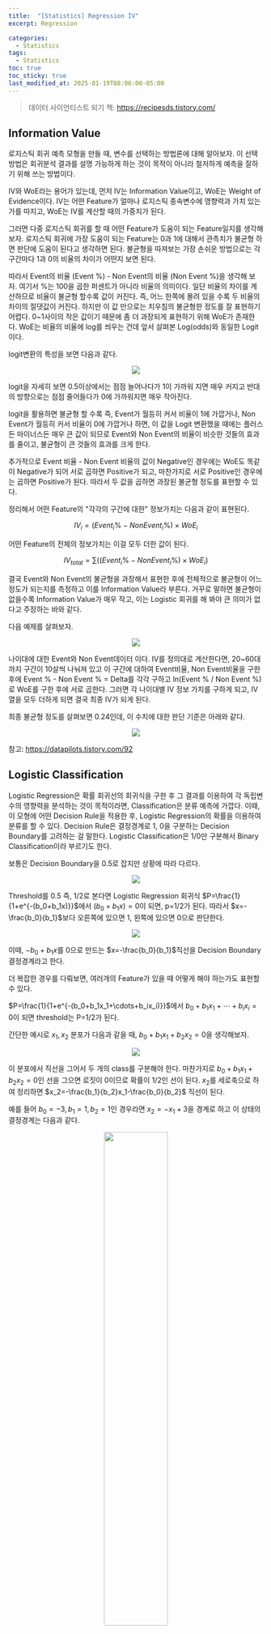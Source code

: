 ```yaml
---
title:  "[Statistics] Regression IV"
excerpt: Regression

categories:
  - Statistics
tags:
  - Statistics
toc: true
toc_sticky: true
last_modified_at: 2025-01-19T08:06:00-05:00
---
```


> 데이터 사이언티스트 되기 책: https://recipesds.tistory.com/

## Information Value

로지스틱 회귀 예측 모형을 만들 때, 변수를 선택하는 방법론에 대해 알아보자. 이 선택방법은 회귀분석 결과를 설명 가능하게 하는 것이 목적이 아니라 철저하게 예측을 잘하기 위해 쓰는 방법이다. 

IV와 WoE라는 용어가 있는데, 먼저 IV는 Information Value이고, WoE는 Weight of Evidence이다. IV는 어떤 Feature가 얼마나 로지스틱 종속변수에 영향력과 가치 있는가를 따지고, WoE는 IV를 계산할 때의 가중치가 된다. 

그러면 다중 로지스틱 회귀를 할 때 어떤 Feature가 도움이 되는 Feature일지를 생각해보자. 로지스틱 회귀에 가장 도움이 되는 Feature는 0과 1에 대해서 관측치가 불균형 하면 판단에 도움이 된다고 생각하면 된다. 불균형을 따져보는 가장 손쉬운 방법으로는 각 구간마다 1과 0의 비율의 차이가 어떤지 보면 된다. 

따라서 Event의 비율 (Event %) - Non Event의 비율 (Non Event %)을 생각해 보자. 여기서 %는 100을 곱한 퍼센트가 아니라 비율의 의미이다. 
일단 비율의 차이를 계산하므로 비율이 불균형 할수록 값이 커진다. 즉, 어느 한쪽에 몰려 있을 수록 두 비율의 차이의 절댓값이 커진다. 하지만 이 값 만으로는 치우침의 불균형한 정도를 잘 표현하기 어렵다. 0~1사이의 작은 값이기 때문에 좀 더 과장되게 표현하기 위해 WoE가 존재한다. WoE는 비율의 비율에 log를 씌우는 건데 앞서 살펴본 Log(odds)와 동일한 Logit이다. 

logit변환의 특성을 보면 다음과 같다. 

<p align="center"><img src="https://github.com/user-attachments/assets/a8be5511-9ed9-4639-8fe9-3d1d7b6934a2" height="" width=""></p>

logit을 자세히 보면 0.5이상에서는 점점 늘어나다가 1이 가까워 지면 매우 커지고 반대의 방향으로는 점점 줄어들다가 0에 가까워지면 매우 작아진다. 

logit을 활용하면 불균형 할 수록 즉, Event가 월등히 커서 비율이 1에 가깝거나, Non Event가 월등히 커서 비율이 0에 가깝거나 하면, 이 값을 Logit 변환했을 때에는 플러스든 마이너스든 매우 큰 값이 되므로 Event와 Non Event의 비율이 비슷한 것들의 효과를 줄이고, 불균형이 큰 것들의 효과를 크게 한다. 

추가적으로 Event 비율 - Non Event 비율의 값이 Negative인 경우에는 WoE도 똑같이 Negative가 되어 서로 곱하면 Positive가 되고, 마찬가지로 서로 Positive인 경우에는 곱하면 Positive가 된다. 따라서 두 값을 곱하면 과장된 불균형 정도를 표현할 수 있다. 

정리해서 어떤 Feature의 "각각의 구간에 대한" 정보가치는 다음과 같이 표현된다. 

$$IV_i=(Event_i\%-NonEvent_i\%) \times WoE_i$$ 

어떤 Feature의 전체의 정보가치는 이걸 모두 더한 값이 된다. 

$$IV_{total}=\sum((Event_i\%-NonEvent_i\%) \times WoE_i)$$

결국 Event와 Non Event의 불균형을 과장해서 표현한 후에 전체적으로 불균형이 어느정도가 되는지를 측정하고 이를 Information Value라 부른다. 거꾸로 말하면 불균형이 없을수록 Information Value가 매우 작고, 이는 Logistic 회귀를 해 봐야 큰 의미가 없다고 주장하는 바와 같다. 

다음 예제를 살펴보자. 

<p align="center"><img src="https://github.com/user-attachments/assets/373dd9a7-1b02-4e03-955a-8d8b205a27bf" height="" width=""></p>

나이대에 대한 Event와 Non Event데이터 이다. IV를 정의대로 계산한다면, 20~60대까지 구간이 10살씩 나눠져 있고 이 구간에 대하여 Event비율, Non Event비율을 구한 후에 Event % - Non Event % = Delta를 각각 구하고 ln(Event % / Non Event %)로 WoE를 구한 후에 서로 곱한다. 그러면 각 나이대별 IV 정보 가치를 구하게 되고, IV 열을 모두 더하게 되면 결국 최종 IV가 되게 된다. 

최종 불균형 정도를 살펴보면 0.24인데, 이 수치에 대한 판단 기준은 아래와 같다. 

<p align="center"><img src="https://github.com/user-attachments/assets/f5e8828e-ec84-424e-bfe9-a1c4a2a9e8ed" height="" width=""></p>

참고: https://datapilots.tistory.com/92

## Logistic Classification

Logistic Regression은 확률 회귀선의 회귀식을 구한 후 그 결과를 이용하여 각 독립변수의 영향력을 분석하는 것이 목적이라면, Classification은 분류 예측에 가깝다. 이때, 이 모형에 어떤 Decision Rule을 적용한 후, Logistic Regression의 확률을 이용하여 분류를 할 수 있다. Decision Rule은 결정경계로 1, 0을 구분하는 Decision Boundary를 고려하는 걸 말한다. Logistic Classification은 1/0만 구분해서 Binary Classification이라 부르기도 한다. 

보통은 Decision Boundary을 0.5로 잡지만 상황에 따라 다르다. 

<p align="center"><img src="https://github.com/user-attachments/assets/5905dc17-34e0-46bf-a1f0-e8fd1a2f7bc6" height="" width=""></p>

Threshold를 0.5 즉, 1/2로 본다면 Logistic Regression 회귀식 $P=\frac{1}{1+e^{-(b_0+b_1x)}}$에서 $(b_0+b_1x)=0$이 되면, p=1/2가 된다. 따라서 $x=-\frac{b_0}{b_1}$보다 오른쪽에 있으면 1, 왼쪽에 있으면 0으로 판단한다. 

<p align="center"><img src="https://github.com/user-attachments/assets/83cf40a0-6953-4e6d-bff7-c3c3134119dd" height="" width=""></p>

이때, $-b_0+b_1x$를 0으로 만드는 $x=-\frac{b_0}{b_1}$직선을 Decision Boundary결정경계라고 한다. 

더 복잡한 경우를 다뤄보면, 여러개의 Feature가 있을 때 어떻게 해야 하는가도 표현할 수 있다. 

$P=\frac{1}{1+e^{-(b_0+b_1x_1+\cdots+b_ix_i)}}$에서 $b_0+b_1x_1+\cdots+b_ix_i=0$이 되면 threshold는 P=1/2가 된다. 

간단한 예시로 $x_1, x_2$ 분포가 다음과 같을 때, $b_0+b_1x_1+b_2x_2=0$을 생각해보자. 

<p align="center"><img src="https://github.com/user-attachments/assets/2f53f47a-30af-4f84-bf5c-2fa80fcd386d" height="" width=""></p>

이 분포에서 직선을 그어서 두 개의 class를 구분해야 한다. 마찬가지로 $b_0+b_1x_1+b_2x_2=0$인 선을 그으면 로짓이 0이므로 확률이 1/2인 선이 된다. $x_2$를 세로축으로 하여 정리하면  $x_2=-\frac{b_1}{b_2}x_1-\frac{b_0}{b_2}$ 직선이 된다. 

예를 들어 $b_0=-3, b_1=1, b_2=1$인 경우라면 $x_2=-x_1+3$을 경계로 하고 이 상태의 결정경계는 다음과 같다. 

<p align="center"><img src="https://github.com/user-attachments/assets/62280268-ec91-466b-9438-916ca4a35cbd" height="50%" width="50%"></p>

이 Decision Boundary에서 어떻게 Class를 판단하는 방식은 다음과 같다. 

$$b_0+b_1x_1+b_2x_2 \geq 0 \to P \geq 1/2 \to y=1$$

$$b_0+b_1x_1+b_2x_2 < 0 \to P < 1/2 \to y=0$$

이 같은 Decision Boundary를 설정하여 확률이 0.5를 기준으로 1, 0을 구분할 수 있다. 

$x_1, x_2$의 2차원에 대한 로지스틱 회귀는 실제로 아래와 같은 식으로 생겼다. 

<p align="center"><img src="https://github.com/user-attachments/assets/e0ffa0a8-341a-4a45-b956-8b4dd2a7ccf5" height="" width=""></p>

여기서 두 $x$에 대한 평면에 있는 $b_0+b_1x_1+b_2x_2=0$직선이 확률 세로축(z축)으로 그리면 다음과 같은 Decision Boudary 평면이 된다. 

<p align="center"><img src="https://github.com/user-attachments/assets/7621fbb5-666d-4a0b-91f6-25f923074d28" height="" width=""></p>

이런 경우에 Logit을 단순회귀로 풀 수도 있겠지만, Polynomial로 할 수도 있다. 이는 Logistic 함수에서의 Logit을 여러가지 형태로 둘 수 있다는 말인데, Logit(x)를 다음과 같이 변형할 수 있다. 

1. 단순 직선

$$\frac{1}{1+e^{-(b_0+b_1x_1+b_2x_2)}}$$

2. 2차식 곡선

$$\frac{1}{1+e^{-(b_0+b_1x_1+b_2x_2+b_3x_1^2+b_4x_2^2+b_5x_1x_2)}}$$

3. n차식 곡선

$$\frac{1}{1+e^{-(b_0+b_1x_1+b_2x_1^2+b_3x_1^2x_2+b_4x_1^2x_2^2 \cdots)}}$$

이런 식으로 Logit을 비선형으로 표현할 수도 있다. $S(z)=\frac{1}{1+e^{-z}}$라 정의하고 1/2인 z=0인 선을 그림으로 표현하면 다음과 같다. 

<p align="center"><img src="https://github.com/user-attachments/assets/96592d28-169a-4029-a778-9e3184093b6c" height="" width=""></p>

이런 식으로 Logit을 Polynomial로 표현할 수 있다. 심지어는 Decision Boudary가 원으로도 가능하다. 

<p align="center"><img src="https://github.com/user-attachments/assets/0deabc12-d3c7-4fac-a307-5ce5a9f3d9c3" height="" width=""></p>

$$y=\frac{1}{1+e^{-(x_1^2+x_2^2-1)}}$$

이런 식이면 반지름이 1인 원의 바깥과 안쪽으로 결정경계를 그릴 수도 있다.

이번에는 종속변수가 다중클래스인 경우에 Classification을 어떻게 할 수 있는지 살펴보자. 예를 들어 3개 class가 있다고 하자. 

<p align="center"><img src="https://github.com/user-attachments/assets/c29f74ef-b40c-4e71-bb1e-14ba9517db22" height="50%" width="50%"></p>

다중클래스인 경우 1개 클래스와 나머지 클래스를 묶어서 2개 클래스를 나누듯이 여러 번 나누면 된다. 

<p align="center"><img src="https://github.com/user-attachments/assets/ddb7cb59-f0ff-4413-a0c2-556c05668e3b" height="" width=""></p>

이런 경우라면 3번을 시행할 수 있다. 종속변수가 Multi Class인 경우에는 Logisitc 회귀를 두 개씩 짝지은 만큼 시행하는 것이다. 
판단 기준은 어떤 새로운 입력값 x가 있을 때 x에 대해 이 3번의 시행 후 나오는 경우 중 가장 높은 확률이 나온 클래스를 선택한다. 

추가적으로 단층신경망(로지스틱회귀)으로 분류 문제를 풀 수 있는가 없는가?를 판단할 때에는 시각화한 후에 Decision Boundary를 그릴 수 있는가 없는가로 판단할 수 있다. XOR문제 같은 경우에는 단순하게 Boundary를 그릴 수 없기 때문에 다층신경망을 이용해서 공간을 Non Linear 하게 뒤틀어 버린 후에 Classification을 하게 된다. 

## Generalized Linear Model

GLM(Generalized Linear Model)은 일반형 회귀를 말한다. 일반형 회귀를 시작할 때 나오는 설명들로, 종속변수가 정규분포할 때는 선형회귀를, 종속변수가 Binary일 때는 Logistic 회귀를, 종속변수가 Poisson일 때에는 Poisson회귀를 한다며 당므과 같은 Link 함수를 소개하는 경우가 많다. 

<p align="center"><img src="https://github.com/user-attachments/assets/42917cf6-b56f-43c0-ba1c-5da11d91779f" height="" width=""></p>

여기에서 Link함수라는 건 Link함수를 이용하면 독립변수와 종속변수가 선형관계를 갖지 않는 경우, 로지스틱 회귀에서 보았던 것처럼 선형회귀로 문제를 풀 수 있다는 의미이다. 따라서 Link함수는 종속변수에 적용하는 함수이다. 이 Link함수라는 것을 이해하기 위해서는 회귀를 할 때 모회귀선에 대한 가정을 이해하는 것이 중요하다. 이를 더 자세하게 알아보기 위해서 선형회귀, 로지스틱회귀, 포아송회귀, 그리고 일반적인 회귀 순서로 살펴보자. 

먼저 선형회귀부터 살펴보면 선형회귀에서 회귀분석을 할 때에는 어떤 가정을 만족해야 하는데, 그 가정은 첫 번째로 독립변수와 종속변수가 선형관계이고, 회귀선이 지나는 y의 값은 각 xᵢ에서의 모집단 yᵢ의 추정 평균(True Estimated Mean)을 지나게 된다는 것이다. 그리고, 모집단 yᵢ는 가우시안 분포를 한다는 것이다. 

<p align="center"><img src="https://github.com/user-attachments/assets/5a0f9995-0412-4ffa-ac26-8e3cb3b4a277" height="" width=""></p>

따라서 선형회귀의 경우, x와 y가 선형관계이고, 각 x에서의 회귀선상의 각 y의 의미는 가우시안 분포를 가지는 y에 대한 모평균 추정값(Estimated True Mean)을 의미한다. 

이를 표현하면 다음과 같다. 

$$\mu_i = b_0+b_1x_i$$

각 관측점의 종속변수의 모분포를 표현하면 다음과 같다. 

$$y_i \sim \mathcal{N}(\mu_i, \epsilon)$$

다음으로 로지스틱 회귀이다. 같은 의미로 로지스틱회귀에서 회귀분석을 할 때 만족해야 하는 가정은 독립변수와 종속변수, 즉 xᵢ와 Odds $\frac{P_i}{1-P_i}$가 지수관계이고, 회귀선이 지나는 y의 값은 각 xᵢ에서의 모집단 yᵢ의 추정 확률(True Estimated Probability)을 지나게 된다는 것이다. 그리고, 모집단 yᵢ는 베르누이 분포를 한다는 것이다. 

회귀선을 찾기 위한 각 xᵢ에서의 표본 확률을 이용한다. 이를 수식으로 풀어쓰면 다음과 같다. 

$$\ln \left(\frac{P_i}{1-P_i} \right) = b_0 + b_1x_i$$

이걸 선형회귀의 경우와 똑같이 각 관측점 xᵢ에서의 종속변수의 모분포는 베르누이 분포니까 종속변수의 모분포가 다음과 같이 표현된다. 

$$y_i \sim Ber(P_i)$$

다음으로 포아송 회귀이다. 포아송회귀에서 회귀분석을 할 때 만족해야 하는 가정은 독립변수와 종속변수가 지수관계를 가지고, 회귀선이 지나는 y의 값은 각 xᵢ에서의 모집단 yᵢ의 추정 평균 발생률(True Estimated Mean Number of Event)을 지나게 된다는 것이다. 그리고 각 xᵢ에서의 종속변수인 모집단 yᵢ는 포아송분포를 한며 다음과 같이 표현한다. 

$$\lambda_i = e^{(b_0+b_1x_i)}$$

그리고, 각 관측점 xᵢ에서 관측된 종속변수 yᵢ의 분포는 모평균발생률을 모수로 한 Poisson 분포를 갖는다. 각 xᵢ에서의 표본 yᵢ의 표본평균발생률을 이용해서 선형회귀선을 찾는다. 

$$y_i \sim Poisson(\lambda_i)$$

<p align="center"><img src="https://github.com/user-attachments/assets/1bc849e9-e9e7-4602-90a0-10d5b261ae0a" height="" width=""></p>

위 포아송 분포 데이터를 보면 선형은 아닌 것 같은데, Exponential이 강하게 든다. 그리고 각 관측점에서 yᵢ의 분산이 점점 더 커지는 느낌이다. 

포아송 분포는 $x$가 발생 횟수, $\lambda$가 평균 발생률일 때 다음과 같다. 

$$P(X=x)=\frac{\lambda^xe^{-\lambda}}{x!}$$ 

이때 평균 발생률에 따라 모양이 다음과 같이 바뀐다. 

<p align="center"><img src="https://github.com/user-attachments/assets/84d0f9da-4420-4d31-a03a-f8c9206e6d0f" height="" width=""></p>

이걸 돌려서 보면 다음과 같다. 

<p align="center"><img src="https://github.com/user-attachments/assets/0ba2ac96-e4b8-4b67-816f-afa163d83c9b" height="" width=""></p>

이걸 해석해보면 $\lambda_i$가 평균 발생률 이므로 평균 발생률이 $\lambda_i$일 때, $y_i$번 발생할 확률을 의미한다. 
이 데이터 분포를 Poisson 분포와 겹쳐서 그리면 다음과 같다. 

<p align="center"><img src="https://github.com/user-attachments/assets/3ee77d0b-141f-4e37-9d89-3b118245a67c" height="" width=""></p>











